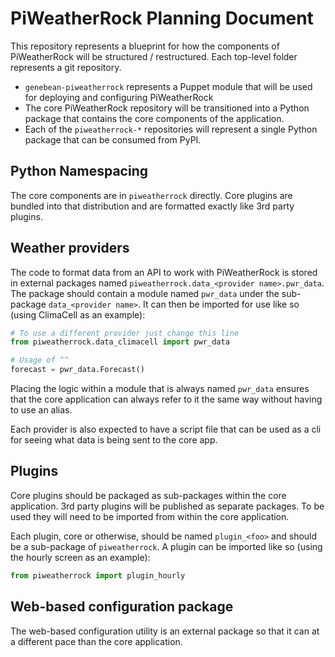 # PiWeatherRock Planning Document

This repository represents a blueprint for how the components of PiWeatherRock
will be structured / restructured. Each top-level folder represents a git
repository.

* `genebean-piweatherrock` represents a Puppet module that will be used for
  deploying and configuring PiWeatherRock
* The core PiWeatherRock repository will be transitioned into a Python package
  that contains the core components of the application.
* Each of the `piweatherrock-*` repositories will represent a single Python
  package that can be consumed from PyPI.

## Python Namespacing

The core components are in `piweatherrock` directly. Core plugins are bundled
into that distribution and are formatted exactly like 3rd party plugins.

## Weather providers

The code to format data from an API to work with PiWeatherRock is stored in
external packages named `piweatherrock.data_<provider name>.pwr_data`. The
package should contain a module named `pwr_data` under the sub-package
`data_<provider name>`. It can then be imported for use like so (using
ClimaCell as an example):

```python
# To use a different provider just change this line
from piweatherrock.data_climacell import pwr_data

# Usage of ^^
forecast = pwr_data.Forecast()
```

Placing the logic within a module that is always named `pwr_data` ensures that
the core application can always refer to it the same way without having to use
an alias.

Each provider is also expected to have a script file that can be used as a cli
for seeing what data is being sent to the core app.

## Plugins

Core plugins should be packaged as sub-packages within the core application.
3rd party plugins will be published as separate packages. To be used they
will need to be imported from within the core application.

Each plugin, core or otherwise, should be named `plugin_<foo>` and should be
a sub-package of `piweatherrock`. A plugin can be imported like so (using the
hourly screen as an example):

```python
from piweatherrock import plugin_hourly
```

## Web-based configuration package

The web-based configuration utility is an external package so that it can
at a different pace than the core application.
